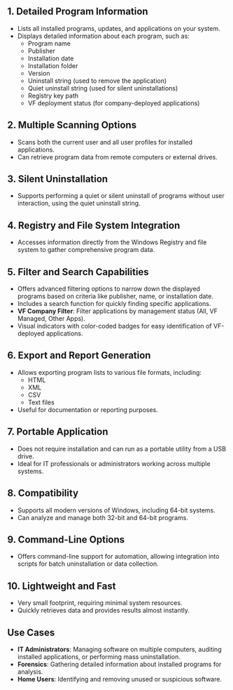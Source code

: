 ## 1. Detailed Program Information
- Lists all installed programs, updates, and applications on your system.
- Displays detailed information about each program, such as:
  - Program name
  - Publisher
  - Installation date
  - Installation folder
  - Version
  - Uninstall string (used to remove the application)
  - Quiet uninstall string (used for silent uninstallations)
  - Registry key path
  - VF deployment status (for company-deployed applications)

## 2. Multiple Scanning Options
- Scans both the current user and all user profiles for installed applications.
- Can retrieve program data from remote computers or external drives.

## 3. Silent Uninstallation
- Supports performing a quiet or silent uninstall of programs without user interaction, using the quiet uninstall string.

## 4. Registry and File System Integration
- Accesses information directly from the Windows Registry and file system to gather comprehensive program data.

## 5. Filter and Search Capabilities
- Offers advanced filtering options to narrow down the displayed programs based on criteria like publisher, name, or installation date.
- Includes a search function for quickly finding specific applications.
- **VF Company Filter**: Filter applications by management status (All, VF Managed, Other Apps).
- Visual indicators with color-coded badges for easy identification of VF-deployed applications.

## 6. Export and Report Generation
- Allows exporting program lists to various file formats, including:
  - HTML
  - XML
  - CSV
  - Text files
- Useful for documentation or reporting purposes.

## 7. Portable Application
- Does not require installation and can run as a portable utility from a USB drive.
- Ideal for IT professionals or administrators working across multiple systems.

## 8. Compatibility
- Supports all modern versions of Windows, including 64-bit systems.
- Can analyze and manage both 32-bit and 64-bit programs.

## 9. Command-Line Options
- Offers command-line support for automation, allowing integration into scripts for batch uninstallation or data collection.

## 10. Lightweight and Fast
- Very small footprint, requiring minimal system resources.
- Quickly retrieves data and provides results almost instantly.

## Use Cases
- **IT Administrators**: Managing software on multiple computers, auditing installed applications, or performing mass uninstallation.
- **Forensics**: Gathering detailed information about installed programs for analysis.
- **Home Users**: Identifying and removing unused or suspicious software.
